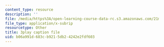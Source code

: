 ```yaml
---
content_type: resource
description: ''
file: /media/https%3A/open-learning-course-data-rc.s3.amazonaws.com/21m-355-musical-improvisation-spring-2013/b06a991d683cb9215db24242e2fdf603_DD0VDr65wmo.srt
file_type: application/x-subrip
resourcetype: Other
title: 3play caption file
uid: b06a991d-683c-b921-5db2-4242e2fdf603
---
```

